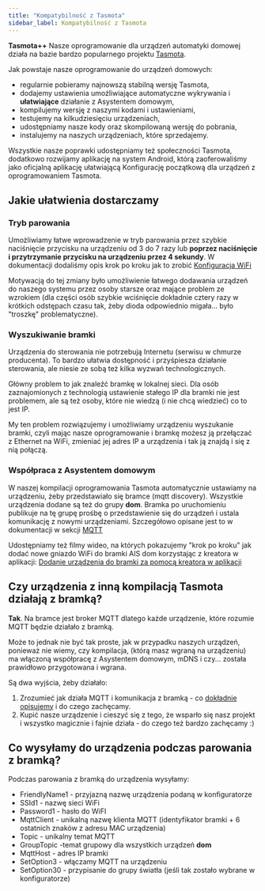 ```yaml
---
title: "Kompatybilność z Tasmota"
sidebar_label: Kompatybilność z Tasmota
---
```


**Tasmota++**
Nasze oprogramowanie dla urządzeń automatyki domowej działa na bazie bardzo popularnego projektu [Tasmota](https://github.com/arendst/Tasmota).

Jak powstaje nasze oprogramowanie do urządzeń domowych:
- regularnie pobieramy najnowszą stabilną wersję Tasmota,
- dodajemy ustawienia umożliwiające automatyczne wykrywania i **ułatwiające** działanie z Asystentem domowym,
- kompilujemy wersję z naszymi kodami i ustawieniami,
- testujemy na kilkudziesięciu urządzeniach,
- udostępniamy nasze kody oraz skompilowaną wersję do pobrania,
- instalujemy na naszych urządzeniach, które sprzedajemy.

Wszystkie nasze poprawki udostępniamy też społeczności Tasmota, dodatkowo rozwijamy aplikację na system Android, którą zaoferowaliśmy jako oficjalną aplikację ułatwiającą Konfigurację początkową dla urządzeń z oprogramowaniem Tasmota.


## Jakie ułatwienia dostarczamy

### Tryb parowania

Umożliwiamy łatwe wprowadzenie w tryb parowania przez szybkie naciśnięcie przycisku na urządzeniu od 3 do 7 razy lub **poprzez naciśnięcie i przytrzymanie przycisku na urządzeniu przez 4 sekundy**.
W dokumentacji dodaliśmy opis krok po kroku jak to zrobić [Konfiguracja WiFi](/AIS-docs/docs/en/ais_iot_browser.html#konfiguracja-wi-fi)

Motywacją do tej zmiany było umożliwienie łatwego dodawania urządzeń do naszego systemu przez osoby starsze oraz mające problem ze wzrokiem (dla części osób szybkie wciśnięcie dokładnie cztery razy w krótkich odstępach czasu tak, żeby dioda odpowiednio migała... było "troszkę" problematyczne).

### Wyszukiwanie bramki

Urządzenia do sterowania nie potrzebują Internetu (serwisu w chmurze producenta). To bardzo ułatwia dostępność i przyśpiesza działanie sterowania, ale niesie ze sobą też kilka wyzwań technologicznych.

Główny problem to jak znaleźć bramkę w lokalnej sieci. Dla osób zaznajomionych z technologią ustawienie stałego IP dla bramki nie jest problemem, ale są też osoby, które nie wiedzą (i nie chcą wiedzieć) co to jest IP. 

My ten problem rozwiązujemy i umożliwiamy urządzeniu wyszukanie bramki, czyli mając nasze oprogramowanie i bramkę możesz ją przełączać z Ethernet na WiFi, zmieniać jej adres IP a urządzenia i tak ją znajdą i się z nią połączą.

### Współpraca z Asystentem domowym

W naszej kompilacji oprogramowania Tasmota automatycznie ustawiamy na urządzeniu, żeby przedstawiało się bramce (mqtt discovery). Wszystkie urządzenia dodane są też do grupy **dom**. Bramka po uruchomieniu publikuje na tę grupę prośbę o przedstawienie się do urządzeń i ustala komunikację z nowymi urządzeniami. Szczegółowo opisane jest to w dokumentacji w sekcji [MQTT](/AIS-docs/docs/en/ais_bramka_mqtt.html)

Udostępniamy też filmy wideo, na których pokazujemy "krok po kroku" jak dodać nowe gniazdo WiFi do bramki AIS dom korzystając z kreatora w aplikacji:
[Dodanie urządzenia do bramki za pomocą kreatora w aplikacji](/AIS-docs/docs/en/ais_iot_gate.html)


## Czy urządzenia z inną kompilacją Tasmota działają z bramką?

**Tak**. Na bramce jest broker MQTT dlatego każde urządzenie, które rozumie MQTT będzie działało z bramką.

Może to jednak nie być tak proste, jak w przypadku naszych urządzeń, ponieważ nie wiemy, czy kompilacja, (którą masz wgraną na urządzeniu) ma włączoną współpracę z Asystentem domowym, mDNS i czy... została prawidłowo przygotowana i wgrana.

Są dwa wyjścia, żeby działało:

1. Zrozumieć jak działa MQTT i komunikacja z bramką - co [dokładnie opisujemy](/AIS-docs/docs/en/ais_bramka_mqtt.html) i do czego zachęcamy.
2. Kupić nasze urządzenie i cieszyć się z tego, że wsparło się nasz projekt i wszystko magicznie i fajnie działa - do czego też bardzo zachęcamy :)


## Co wysyłamy do urządzenia podczas parowania z bramką?

Podczas parowania z bramką do urządzenia wysyłamy:
- FriendlyName1 - przyjazną nazwę urządzenia podaną w konfiguratorze
- SSId1 - nazwę sieci WiFi
- Password1 - hasło do WiFI
- MqttClient - unikalną nazwę klienta MQTT (identyfikator bramki + 6 ostatnich znaków z adresu MAC urządzenia)
- Topic - unikalny temat MQTT
- GroupTopic -temat grupowy dla wszystkich urządzeń **dom**
- MqttHost - adres IP bramki
- SetOption3 - włączamy MQTT na urządzeniu
- SetOption30 - przypisanie do grupy światła (jeśli tak zostało wybrane w konfiguratorze)
